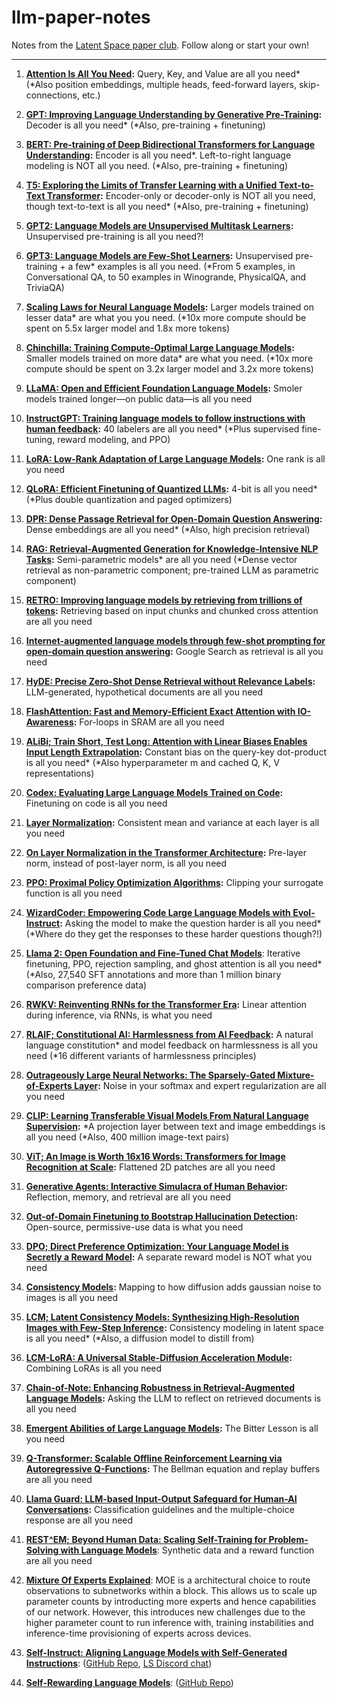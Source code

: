 # llm-paper-notes
Notes from the [Latent Space paper club](https://www.latent.space/about#§components). Follow along or start your own!

---

1. **[Attention Is All You Need](https://arxiv.org/abs/1706.03762):** Query, Key, and Value are all you need\* (\*Also position embeddings, multiple heads, feed-forward layers, skip-connections, etc.)

2. **[GPT: Improving Language Understanding by Generative Pre-Training](https://cdn.openai.com/research-covers/language-unsupervised/language_understanding_paper.pdf):** Decoder is all you need\* (\*Also, pre-training + finetuning)

3. **[BERT: Pre-training of Deep Bidirectional Transformers for Language Understanding](https://arxiv.org/abs/1810.04805):** Encoder is all you need\*. Left-to-right language modeling is NOT all you need. (\*Also, pre-training + finetuning)

4. **[T5: Exploring the Limits of Transfer Learning with a Unified Text-to-Text Transformer](https://arxiv.org/abs/1910.10683):** Encoder-only or decoder-only is NOT all you need, though text-to-text is all you need\* (\*Also, pre-training + finetuning)

5. **[GPT2: Language Models are Unsupervised Multitask Learners](https://cdn.openai.com/better-language-models/language_models_are_unsupervised_multitask_learners.pdf):** Unsupervised pre-training is all you need?!

6. **[GPT3: Language Models are Few-Shot Learners](https://arxiv.org/abs/2005.14165):** Unsupervised pre-training + a few* examples is all you need. (\*From 5 examples, in Conversational QA, to 50 examples  in Winogrande, PhysicalQA, and TriviaQA)

7. **[Scaling Laws for Neural Language Models](https://arxiv.org/abs/2001.08361):** Larger models trained on lesser data\* are what you you need. (\*10x more compute should be spent on 5.5x larger model and 1.8x more tokens)

8. **[Chinchilla: Training Compute-Optimal Large Language Models](https://arxiv.org/abs/2203.15556):** Smaller models trained on more data\* are what you need. (\*10x more compute should be spent on 3.2x larger model and 3.2x more tokens)

9. **[LLaMA: Open and Efficient Foundation Language Models](https://arxiv.org/abs/2302.13971):** Smoler models trained longer—on public data—is all you need

10. **[InstructGPT: Training language models to follow instructions with human feedback](https://arxiv.org/abs/2203.02155):** 40 labelers are all you need\* (\*Plus supervised fine-tuning, reward modeling, and PPO)

11. **[LoRA: Low-Rank Adaptation of Large Language Models](https://arxiv.org/abs/2106.09685):** One rank is all you need

12. **[QLoRA: Efficient Finetuning of Quantized LLMs](https://arxiv.org/abs/2305.14314):** 4-bit is all you need\* (\*Plus double quantization and paged optimizers)

13. **[DPR: Dense Passage Retrieval for Open-Domain Question Answering](https://arxiv.org/abs/2004.04906):** Dense embeddings are all you need\* (\*Also, high precision retrieval)

14. **[RAG: Retrieval-Augmented Generation for Knowledge-Intensive NLP Tasks](https://arxiv.org/abs/2005.11401):** Semi-parametric models\* are all you need (\*Dense vector retrieval as non-parametric component; pre-trained LLM as parametric component)

15. **[RETRO: Improving language models by retrieving from trillions of tokens](https://arxiv.org/abs/2112.04426):** Retrieving based on input chunks and chunked cross attention are all you need

16. **[Internet-augmented language models through few-shot prompting for open-domain question answering](https://arxiv.org/abs/2203.05115):** Google Search as retrieval is all you need

17. **[HyDE: Precise Zero-Shot Dense Retrieval without Relevance Labels](https://arxiv.org/abs/2212.10496):** LLM-generated, hypothetical documents are all you need

18. **[FlashAttention: Fast and Memory-Efficient Exact Attention with IO-Awareness](https://arxiv.org/abs/2205.14135):** For-loops in SRAM are all you need

19. **[ALiBi; Train Short, Test Long: Attention with Linear Biases Enables Input Length Extrapolation](https://arxiv.org/abs/2108.12409):** Constant bias on the query-key dot-product is all you need\* (\*Also hyperparameter m and cached Q, K, V representations)

20. **[Codex: Evaluating Large Language Models Trained on Code](https://arxiv.org/abs/2107.03374):** Finetuning on code is all you need

21. **[Layer Normalization](https://arxiv.org/abs/1607.06450):** Consistent mean and variance at each layer is all you need

22. **[On Layer Normalization in the Transformer Architecture](https://arxiv.org/abs/2002.04745):** Pre-layer norm, instead of post-layer norm, is all you need

23. **[PPO: Proximal Policy Optimization Algorithms](https://arxiv.org/abs/1707.06347):** Clipping your surrogate function is all you need

24. **[WizardCoder: Empowering Code Large Language Models with Evol-Instruct](https://arxiv.org/abs/2306.08568):** Asking the model to make the question harder is all you need\* (\*Where do they get the responses to these harder questions though?!)

25. **[Llama 2: Open Foundation and Fine-Tuned Chat Models](https://arxiv.org/abs/2307.09288)**: Iterative finetuning, PPO, rejection sampling, and ghost attention is all you need\* (\*Also, 27,540 SFT annotations and more than 1 million binary comparison preference data)

26. **[RWKV: Reinventing RNNs for the Transformer Era](https://arxiv.org/abs/2305.13048):** Linear attention during inference, via RNNs, is what you need

27. **[RLAIF; Constitutional AI: Harmlessness from AI Feedback](https://arxiv.org/abs/2212.08073):** A natural language constitution\* and model feedback on harmlessness is all you need (\*16 different variants of harmlessness principles)

28. **[Outrageously Large Neural Networks: The Sparsely-Gated Mixture-of-Experts Layer](https://arxiv.org/abs/1701.06538):** Noise in your softmax and expert regularization are all you need

29. **[CLIP: Learning Transferable Visual Models From Natural Language Supervision](https://arxiv.org/abs/2103.00020):** \*A projection layer between text and image embeddings is all you need (\*Also, 400 million image-text pairs)

30. **[ViT; An Image is Worth 16x16 Words: Transformers for Image Recognition at Scale](https://arxiv.org/abs/2010.11929):** Flattened 2D patches are all you need

31. **[Generative Agents: Interactive Simulacra of Human Behavior](https://arxiv.org/abs/2304.03442):** Reflection, memory, and retrieval are all you need

32. **[Out-of-Domain Finetuning to Bootstrap Hallucination Detection](https://eugeneyan.com/writing/finetuning/):** Open-source, permissive-use data is what you need

33. **[DPO; Direct Preference Optimization: Your Language Model is Secretly a Reward Model](https://arxiv.org/abs/2305.18290):** A separate reward model is NOT what you need

34. **[Consistency Models](https://arxiv.org/abs/2303.01469):** Mapping to how diffusion adds gaussian noise to images is all you need

35. **[LCM; Latent Consistency Models: Synthesizing High-Resolution Images with Few-Step Inference](https://arxiv.org/abs/2310.04378):** Consistency modeling in latent space is all you need\* (\*Also, a diffusion model to distill from)

36. **[LCM-LoRA: A Universal Stable-Diffusion Acceleration Module](https://arxiv.org/abs/2311.05556):** Combining LoRAs is all you need

37. **[Chain-of-Note: Enhancing Robustness in Retrieval-Augmented Language Models](https://arxiv.org/abs/2311.09210):** Asking the LLM to reflect on retrieved documents is all you need

38. **[Emergent Abilities of Large Language Models](https://arxiv.org/abs/2206.07682):** The Bitter Lesson is all you need

39. **[Q-Transformer: Scalable Offline Reinforcement Learning via Autoregressive Q-Functions](https://arxiv.org/abs/2309.10150):** The Bellman equation and replay buffers are all you need

40. **[Llama Guard: LLM-based Input-Output Safeguard for Human-AI Conversations](https://arxiv.org/abs/2312.06674):** Classification guidelines and the multiple-choice response are all you need

41. **[REST^EM; Beyond Human Data: Scaling Self-Training for Problem-Solving with Language Models](https://arxiv.org/abs/2312.06585)**: Synthetic data and a reward function are all you need

42. **[Mixture Of Experts Explained](https://huggingface.co/blog/moe#capacity-factor-and-communication-costs)**: MOE is a architectural choice to route observations to subnetworks within a block. This allows us to scale up parameter counts by introducting more experts and hence capabilities of our network. However, this introduces new  challenges due to the higher parameter count to run inference with, training instabilities and inference-time provisioning of experts across devices.

43. **[Self-Instruct: Aligning Language Models with Self-Generated Instructions](https://arxiv.org/abs/2212.10560)**: ([GitHub Repo](https://discord.com/channels/822583790773862470/1197350122112168006), [LS Discord chat](https://discord.com/channels/822583790773862470/1197350122112168006/1199809444897361970))

44. **[Self-Rewarding Language Models](https://arxiv.org/abs/2401.10020)**: ([GitHub Repo](https://github.com/lucidrains/self-rewarding-lm-pytorch))


